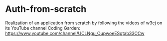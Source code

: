 # Auth-from-scratch
Realization of an application from scratch by following the videos of w3cj on its YouTube channel Coding Garden: https://www.youtube.com/channel/UCLNgu_OupwoeESgtab33CCw
